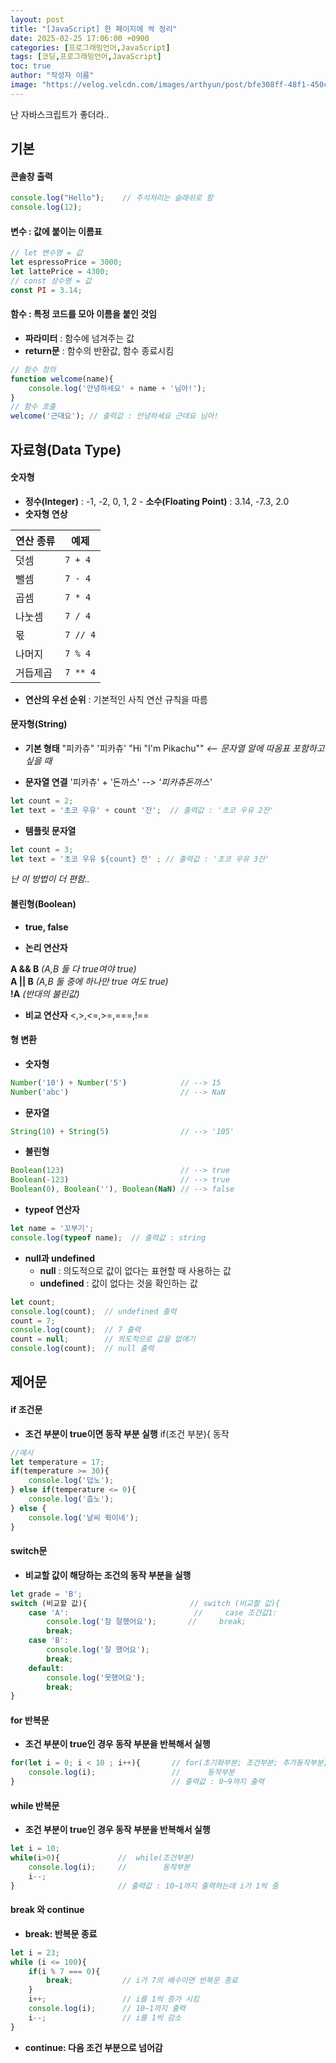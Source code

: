 ```yaml
---
layout: post
title: "[JavaScript] 한 페이지에 싹 정리"
date: 2025-02-25 17:06:00 +0900
categories: [프로그래밍언어,JavaScript]
tags: [코딩,프로그래밍언어,JavaScript]
toc: true
author: "작성자 이름"
image: "https://velog.velcdn.com/images/arthyun/post/bfe308ff-48f1-450c-a101-d11c954b6123/image.jpeg"
---    
```


난 자바스크립트가 좋더라..
## 기본  

#### 콘솔창 출력  
```javascript  
console.log("Hello");    // 주석처리는 슬래쉬로 함  
console.log(12);
```

#### 변수 : 값에 붙이는 이름표  
```javascript  
// let 변수명 = 값
let espressoPrice = 3000;
let lattePrice = 4300;
// const 상수명 = 값
const PI = 3.14;
```

#### 함수 : 특정 코드를 모아 이름을 붙인 것임  
- **파라미터** : 함수에 넘겨주는 값
- **return문** : 함수의 반환값, 함수 종료시킴
```javascript  
// 함수 정의
function welcome(name){
    console.log('안녕하세요' + name + '님아!');
}
// 함수 호출
welcome('근대요'); // 출력값 : 안녕하세요 근대요 님아!
```

## 자료형(Data Type)  

#### 숫자형  

- **정수(Integer)** : -1, -2, 0, 1, 2             - **소수(Floating Point)** : 3.14, -7.3, 2.0
- **숫자형 연상**
  
| 연산 종류  | 예제          |
|------------|--------------|
| 덧셈      | `7 + 4`      |
| 뺄셈      | `7 - 4`      |
| 곱셈      | `7 * 4`      |
| 나눗셈    | `7 / 4`      |
| 몫        | `7 // 4`     |
| 나머지    | `7 % 4`      |
| 거듭제곱  | `7 ** 4`     |  


- **연산의 우선 순위** : 기본적인 사칙 연산 규칙을 따름

#### 문자형(String)  

- **기본 형태**
"피카츄" '피카츄'
"Hi \"I'm Pikachu\""    *<-- 문자열 알에 따옴표 포함하고 싶을 때*

- **문자열 연결**
'피카츄' + '돈까스'    *--> '피카츄돈까스'*
```javascript  
let count = 2;
let text = '초코 우유' + count '잔';  // 출력값 : '초코 우유 2잔'
```
- **템플릿 문자열**
```javascript  
let count = 3;
let text = '초코 우유 ${count} 잔' ; // 출력값 : '초코 우유 3잔'
```
*난 이 방법이 더 편함..*  

#### 불린형(Boolean)  
- **true, false**
  
- **논리 연산자**
  
 **A && B**      *(A,B 둘 다 true여야 true)*  
 **A || B**      *(A,B 둘 중에 하나만 true 여도 true)*  
 **!A**          *(반대의 불린값)*   
 
- **비교 연산자**
 <,>,<=,>=,===,!==

#### 형 변환  
- **숫자형**
```javascript
Number('10') + Number('5')            // --> 15  
Number('abc')                         // --> NaN  
```
- **문자열**
```javascript
String(10) + String(5)                // --> '105'  
```
- **불린형**
```javascript
Boolean(123)                          // --> true  
Boolean(-123)                         // --> true  
Boolean(0), Boolean(''), Boolean(NaN) // --> false
```
- **typeof 연산자**
```javascript
let name = '꼬부기';
console.log(typeof name);  // 출력값 : string
```
- **null과 undefined**
   - **null** : 의도적으로 값이 없다는 표현할 때 사용하는 값
   - **undefined** : 값이 없다는 것을 확인하는 값
```javascript
let count;
console.log(count);  // undefined 출력
count = 7;
console.log(count);  // 7 출력
count = null;        // 의도적으로 값을 없애기
console.log(count);  // null 출력
```

## 제어문  

#### if 조건문  
- **조건 부분이 true이면 동작 부분 실행**
 if(조건 부분){ 동작

```javascript
//예시
let temperature = 17;
if(temperature >= 30){
    console.log('덥노');
} else if(temperature <= 0){
    console.log('춥노');
} else {
    console.log('날씨 쥑이네');
}
```

#### switch문  
- **비교할 값이 해당하는 조건의 동작 부분을 실행**
```javascript
let grade = 'B';
switch (비교할 값){                       // switch (비교할 값){  
    case 'A':                            //     case 조건값1:  
        console.log('참 잘했어요');       //     break;  
        break;
    case 'B':
        console.log('잘 했어요');
        break;
    default:
        console.log('못했어요');
        break;
}
```

#### for 반복문  
- **조건 부분이 true인 경우 동작 부분을 반복해서 실행**
```javascript
for(let i = 0; i < 10 ; i++){       // for(초기화부분; 조건부분; 추가동작부분;){  
    console.log(i);                 //      동작부분  
}                                   // 출력값 : 0~9까지 출력
```

#### while 반복문  
- **조건 부분이 true인 경우 동작 부분을 반복해서 실행**
```javascript
let i = 10;
while(i>0){             //  while(조건부분)
    console.log(i);     //        동작부분  
    i--;
}                       // 출력값 : 10~1까지 출력하는데 i가 1씩 줌
```

#### break 와 continue  
- **break: 반복문 종료**
```javascript
let i = 23;
while (i <= 100){
    if(i % 7 === 0){
        break;           // i가 7의 배수이면 반복문 종료  
    }
    i++;                 // i를 1씩 증가 시킴  
    console.log(i);      // 10~1까지 출력  
    i--;                 // i를 1씩 감소  
}
```

- **continue: 다음 조건 부분으로 넘어감**
```javascript

 



